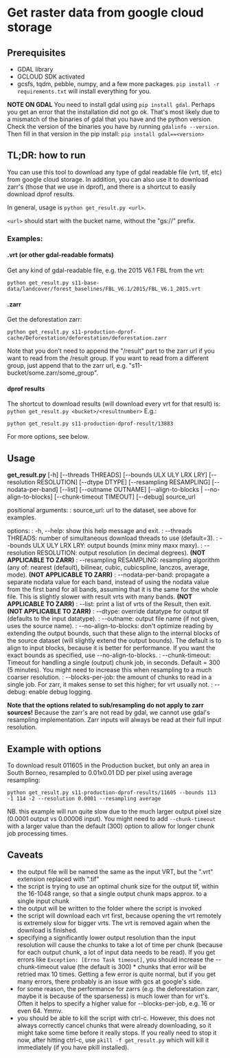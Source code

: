 # Get raster data from google cloud storage 


## Prerequisites

* GDAL library
* GCLOUD SDK activated
* gcsfs, tqdm, pebble, numpy, and a few more packages. `pip install -r requirements.txt` will install everything for you.

**NOTE ON GDAL** 
You need to install gdal using `pip install gdal`. Perhaps you get an error that
the installation did not go ok. That's most likely due to a mismatch of the binaries of 
gdal that you have and the python version. Check the version of the binaries you 
have by running `gdalinfo --version`. Then fill in that version in the pip install:
`pip install gdal==<version>`


## TL;DR: how to run

You can use this tool to download any type of gdal readable file (vrt, tif, etc) from google
cloud storage. In addition, you can also use it to download zarr's (those that we use in dprof),
and there is a shortcut to easily download dprof results.

In general, usage is `python get_result.py <url>`.

`<url>` should start with the bucket name, without the "gs://" prefix.


### Examples:

#### .vrt (or other gdal-readable formats)

Get any kind of gdal-readable file, e.g. the 2015 V6.1 FBL from the vrt:
```commandline
python get_result.py s11-base-data/landcover/forest_baselines/FBL_V6.1/2015/FBL_V6.1_2015.vrt 
```

#### .zarr

Get the deforestation zarr:
```commandline
python get_result.py s11-production-dprof-cache/Deforestation/deforestation/deforestation.zarr
```
Note that you don't need to append the "/result" part to the zarr url if you want to read from the /result group.
If you want to read from a different group, just append that to the zarr url, e.g. "s11-bucket/some.zarr/some_group".

#### dprof results

The shortcut to download results (will download every vrt for that result) is: `python get_result.py <bucket>/<resultnumber>`
E.g.:
```commandline
python get_result.py s11-production-dprof-result/13883
```

For more options, see below.


## Usage

**get_result.py** [-h] [--threads THREADS] [--bounds ULX ULY LRX LRY] [--resolution RESOLUTION] [--dtype DTYPE] [--resampling RESAMPLING] [--nodata-per-band] [--list] [--outname OUTNAME] [--align-to-blocks | --no-align-to-blocks] [--chunk-timeout TIMEOUT] [--debug] source_url


positional arguments:
:  source_url:            url to the dataset, see above for examples.

options:
:  -h, --help:            show this help message and exit.
:  --threads THREADS:     number of simultaneous download threads to use (default=3).
:  --bounds ULX ULY LRX LRY:
                        output bounds (minx miny maxx maxy).
:  --resolution RESOLUTION:
                        output resolution (in decimal degrees). **(NOT APPLICABLE TO ZARR)**
:  --resampling RESAMPLING:
                        resampling algorithm (any of: nearest (default), bilinear, cubic, cubicspline, lanczos, average, mode). **(NOT APPLICABLE TO ZARR)**
:  --nodata-per-band:
                        propagate a separate nodata value for each band, instead of using the nodata value from the first band for all bands, assuming that it is the same for the whole file. This is slightly slower with result vrts with many bands. **(NOT APPLICABLE TO ZARR)**
:  --list:                print a list of vrts of the Result, then exit. **(NOT APPLICABLE TO ZARR)**
:  --dtype:             override datatype for output tif (defaults to the input datatype).
:  --outname:           output file name (if not given, uses the source name).
:  --no-align-to-blocks:    don't optimize reading by extending the output bounds, such
                        that these align to the internal blocks of the source dataset (will slightly 
                        extend the output bounds).
                        The default is to align to input blocks, because it is better for performance.
                        If you want the exact bounds as specified, use --no-align-to-blocks.
:  --chunk-timeout:     Timeout for handling a single (output) chunk job, in seconds. Default = 300 (5 minutes).
                        You might need to increase this when resampling to a much coarser resolution.
:  --blocks-per-job:    the amount of chunks to read in a single job. For zarr, it makes sense to set this higher; for vrt usually not.
:  --debug:             enable debug logging.

**Note that the options related to sub/resampling do not apply to zarr sources!**
Because the zarr's are not read by gdal, we cannot use gdal's resampling implementation. Zarr inputs
will always be read at their full input resolution.


## Example with options

To download result 011605 in the Production bucket, but only an area in South Borneo, resampled to 0.01x0.01 DD per pixel using average resampling:

```commandline
python get_result.py s11-production-dprof-results/11605 --bounds 113 -1 114 -2 --resolution 0.0001 --resampling average
```

NB. this example will run quite slow due to the much larger output pixel size (0.0001 output vs 0.00006 input).
You might need to add `--chunk-timeout` with a larger value than the default (300) option to allow for longer chunk job processing times.

## Caveats

* the output file will be named the same as the input VRT, but the ".vrt" extension replaced with ".tif"
* the script is trying to use an optimal chunk size for the output tif, within the 16-1048 range, so that a single output chunk maps approx. to a single input chunk
* the output will be written to the folder where the script is invoked
* the script will download each vrt first, because opening the vrt remotely is extremely slow for bigger vrts. The vrt is removed again when the download is finished.
* specifying a significantly lower output resolution than the input resolution will cause the chunks to take a lot of time per chunk (because for each output chunk, a lot of input data needs to be read). If you get errors like `Exception: [Errno Task timeout]`, you should increase the --chunk-timeout value (the default is 300) * chunks that error will be retried max 10 times. Getting a few error is quite normal, but if you get many errors, there probably is an issue with gcs at google's side.
* for some reason, the performance for zarrs (e.g. the deforestation zarr, maybe it is because of the sparseness) is much lower than for vrt's. Often it helps to specify a higher value for --blocks-per-job, e.g. 16 or even 64. Ymmv.
* you should be able to kill the script with ctrl-c. However, this does not always correctly cancel chunks that were already downloading, so it might take some time before it really stops. If you really need to stop it now, after hitting ctrl-c, use `pkill -f get_result.py` which will kill it immediately (if you have pkill installed).
